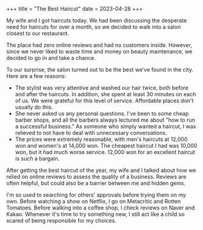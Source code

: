 +++
title = "The Best Haircut"
date = 2023-04-28
+++

My wife and I got haircuts today. We had been discussing the desperate need for haircuts for over a month, so we decided to walk into a salon closest to our restaurant.

The place had zero online reviews and had no customers inside. However, since we never liked to waste time and money on beauty maintenance, we decided to go in and take a chance.

To our surprise, the salon turned out to be the best we've found in the city. Here are a few reasons:

* The stylist was very attentive and washed our hair twice, both before and after the haircuts. In addition, she spent at least 30 minutes on each of us. We were grateful for this level of service. Affordable places don't usually do this.
* She never asked us any personal questions. I've been to some cheap barber shops, and all the barbers always lectured me about "how to run a successful business." As someone who simply wanted a haircut, I was relieved to not have to deal with unnecessary conversations.
* The prices were extremely reasonable, with men's haircuts at 12,000 won and women's at 14,000 won. The cheapest haircut I had was 10,000 won, but it had much worse service. 12,000 won for an excellent haircut is such a bargain.

After getting the best haircut of the year, my wife and I talked about how we relied on online reviews to assess the quality of a business. Reviews are often helpful, but could also be a barrier between me and hidden gems.

I'm so used to searching for others' approvals before trying them on my own. Before watching a show on Netflix, I go on Metacritic and Rotten Tomatoes. Before walking into a coffee shop, I check reviews on Naver and Kakao. Whenever it's time to try something new, I still act like a child so scared of being responsible for my choices.